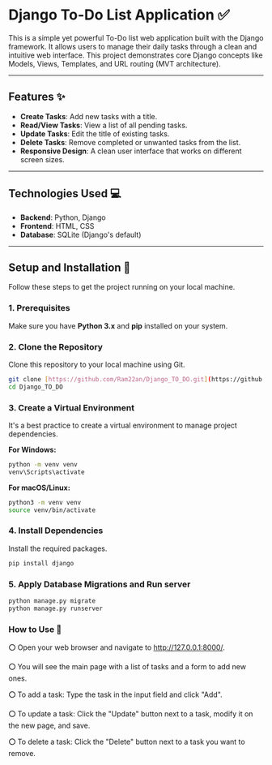 # Django To-Do List Application ✅

This is a simple yet powerful To-Do list web application built with the Django framework. It allows users to manage their daily tasks through a clean and intuitive web interface. This project demonstrates core Django concepts like Models, Views, Templates, and URL routing (MVT architecture).

---

## Features ✨

* **Create Tasks**: Add new tasks with a title.
* **Read/View Tasks**: View a list of all pending tasks.
* **Update Tasks**: Edit the title of existing tasks.
* **Delete Tasks**: Remove completed or unwanted tasks from the list.
* **Responsive Design**: A clean user interface that works on different screen sizes.

---

## Technologies Used 💻

* **Backend**: Python, Django
* **Frontend**: HTML, CSS
* **Database**: SQLite (Django's default)

---

## Setup and Installation 🚀

Follow these steps to get the project running on your local machine.

### 1. Prerequisites

Make sure you have **Python 3.x** and **pip** installed on your system.

### 2. Clone the Repository

Clone this repository to your local machine using Git.

```bash
git clone [https://github.com/Ram22an/Django_TO_DO.git](https://github.com/Ram22an/Django_TO_DO.git)
cd Django_TO_DO
```
### 3. Create a Virtual Environment

It's a best practice to create a virtual environment to manage project dependencies.

**For Windows:**

```bash
python -m venv venv
venv\Scripts\activate
```
**For macOS/Linux:**

```bash
python3 -m venv venv
source venv/bin/activate
```

### 4. Install Dependencies

Install the required packages.

```bash
pip install django
```
### 5. Apply Database Migrations and Run server
```bash
python manage.py migrate
python manage.py runserver
```
### How to Use 📝

**⚪** Open your web browser and navigate to http://127.0.0.1:8000/.

**⚪** You will see the main page with a list of tasks and a form to add new ones.

**⚪** To add a task: Type the task in the input field and click "Add".

**⚪** To update a task: Click the "Update" button next to a task, modify it on the new page, and save.

**⚪** To delete a task: Click the "Delete" button next to a task you want to remove.
